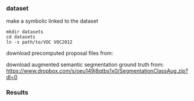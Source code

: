 ### dataset
make a symbolic linked to the dataset

```
mkdir datasets
cd datasets
ln -s path/to/VOC VOC2012 
```

download precomputed proposal files from:


download augmented semantic segmentation ground truth from: 
https://www.dropbox.com/s/oeu149j8qtbs1x0/SegmentationClassAug.zip?dl=0

### Results

